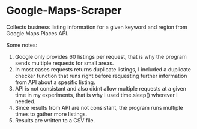 # Google-Maps-Scraper

Collects business listing information for a given keyword and region from Google Maps Places API.

Some notes:
1. Google only provides 60 listings per request, that is why the program sends multiple requests for small areas.
2. In most cases requests returns duplicate listings, I included a duplicate checker function that runs right before requesting further information from API about a spesific listing.
3. API is not consistant and also didnt allow multiple requests at a given time in my experiments, that is why I used time.sleep() wherever I needed. 
4. Since results from API are not consistant, the program runs multiple times to gather more listings. 
5. Results are written to a CSV file.

